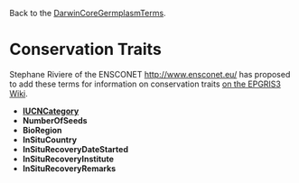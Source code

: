 Back to the [DarwinCoreGermplasmTerms](DarwinCoreGermplasmTerms.md).

# Conservation Traits #

Stephane Riviere of the ENSCONET http://www.ensconet.eu/ has proposed to add these terms for information on conservation traits [on the EPGRIS3 Wiki](http://www.nordgen.org/epgris3/wiki/index.php/Talk:DwC_Germplasm).

  * **[IUCNCategory](IUCNCategory.md)**
  * **NumberOfSeeds**
  * **BioRegion**
  * **InSituCountry**
  * **InSituRecoveryDateStarted**
  * **InSituRecoveryInstitute**
  * **InSituRecoveryRemarks**